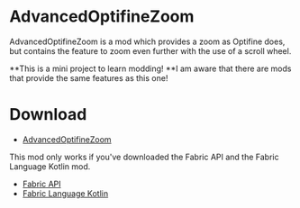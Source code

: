 # AdvancedOptifineZoom
 
AdvancedOptifineZoom is a mod which provides a zoom as Optifine does, but contains the feature to zoom even further with the use of a scroll wheel.

**This is a mini project to learn modding!
**I am aware that there are mods that provide the same features as this one!

# Download

- [AdvancedOptifineZoom](https://github.com/Wxffel/AdvancedOptifineZoom/releases/tag/1.0.0)

This mod only works if you've downloaded the Fabric API and the Fabric Language Kotlin mod.
- [Fabric API](https://www.curseforge.com/minecraft/mc-mods/fabric-api)
- [Fabric Language Kotlin](https://www.curseforge.com/minecraft/mc-mods/fabric-language-kotlin)
